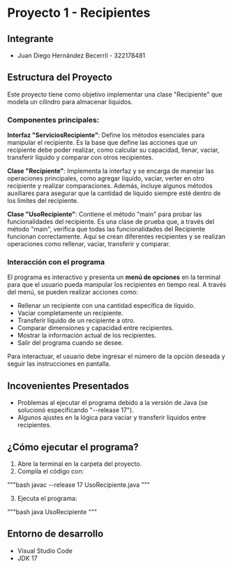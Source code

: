 # Proyecto 1 - Recipientes

## Integrante
- Juan Diego Hernández Becerril - 322178481

## Estructura del Proyecto

Este proyecto tiene como objetivo implementar una clase "Recipiente" que modela un cilindro para almacenar líquidos.

### Componentes principales:

**Interfaz "ServiciosRecipiente"**: Define los métodos esenciales para manipular el recipiente. Es la base que define las acciones que un recipiente debe poder realizar, como calcular su capacidad, llenar, vaciar, transferir líquido y comparar con otros recipientes.

**Clase "Recipiente"**: Implementa la interfaz y se encarga de manejar las operaciones principales, como agregar líquido, vaciar, verter en otro recipiente y realizar comparaciones. Además, incluye algunos métodos auxiliares para asegurar que la cantidad de líquido siempre esté dentro de los límites del recipiente.

**Clase "UsoRecipiente"**: Contiene el método "main" para probar las funcionalidades del recipiente. Es una clase de prueba que, a través del método "main", verifica que todas las funcionalidades del Recipiente funcionan correctamente. Aquí se crean diferentes recipientes y se realizan operaciones como rellenar, vaciar, transferir y comparar.

### Interacción con el programa

El programa es interactivo y presenta un **menú de opciones** en la terminal para que el usuario pueda manipular los recipientes en tiempo real. A través del menú, se pueden realizar acciones como:
- Rellenar un recipiente con una cantidad específica de líquido.
- Vaciar completamente un recipiente.
- Transferir líquido de un recipiente a otro.
- Comparar dimensiones y capacidad entre recipientes.
- Mostrar la información actual de los recipientes.
- Salir del programa cuando se desee.

Para interactuar, el usuario debe ingresar el número de la opción deseada y seguir las instrucciones en pantalla.

## Incovenientes Presentados

- Problemas al ejecutar el programa debido a la versión de Java (se solucionó especificando "--release 17").
- Algunos ajustes en la lógica para vaciar y transferir líquidos entre recipientes.

## ¿Cómo ejecutar el programa?

1. Abre la terminal en la carpeta del proyecto.
2. Compila el código con:

"""bash
javac --release 17 UsoRecipiente.java
"""

3. Ejecuta el programa:

"""bash
java UsoRecipiente
"""

## Entorno de desarrollo
- Visual Studio Code
- JDK 17

